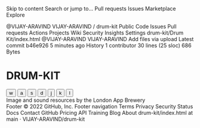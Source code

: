 Skip to content
Search or jump to…
Pull requests
Issues
Marketplace
Explore
 
@VIJAY-ARAVIND 
VIJAY-ARAVIND
/
drum-kit
Public
Code
Issues
Pull requests
Actions
Projects
Wiki
Security
Insights
Settings
drum-kit/Drum Kit/index.html
@VIJAY-ARAVIND
VIJAY-ARAVIND Add files via upload
Latest commit b46e926 5 minutes ago
 History
 1 contributor
30 lines (25 sloc)  686 Bytes

<!DOCTYPE html>
<html lang="en" dir="ltr">

<head>
  <meta charset="utf-8">
  <title>Drum Kit</title>
  <link rel="stylesheet" href="styles.css">
  <link href="https://fonts.googleapis.com/css?family=Arvo" rel="stylesheet">
</head>

<body>

  <h1>DRUM-KIT</h1>
  <div class="set">
    <button class="w drum">w</button>
    <button class="a drum">a</button>
    <button class="s drum">s</button>
    <button class="d drum">d</button>
    <button class="j drum">j</button>
    <button class="k drum">k</button>
    <button class="l drum">l</button>
  </div>


  <footer>
    Image and sound resources by the London App Brewery
  </footer>
</body>
<script src="index.js"></script>
</html>
Footer
© 2022 GitHub, Inc.
Footer navigation
Terms
Privacy
Security
Status
Docs
Contact GitHub
Pricing
API
Training
Blog
About
drum-kit/index.html at main · VIJAY-ARAVIND/drum-kit
